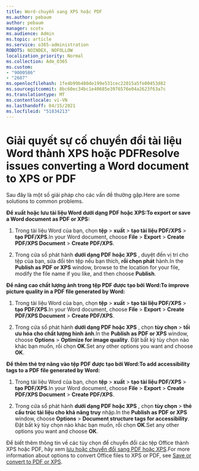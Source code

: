```yaml
---
title: Word-chuyển sang XPS hoặc PDF
ms.author: pebaum
author: pebaum
manager: scotv
ms.audience: Admin
ms.topic: article
ms.service: o365-administration
ROBOTS: NOINDEX, NOFOLLOW
localization_priority: Normal
ms.collection: Adm_O365
ms.custom:
- "9000586"
- "2687"
ms.openlocfilehash: 1fe4b99b480de199e531cec22015a5fe00453d82
ms.sourcegitcommit: 8bc60ec34bc1e40685e3976576e04a2623f63a7c
ms.translationtype: MT
ms.contentlocale: vi-VN
ms.lasthandoff: 04/15/2021
ms.locfileid: "51834213"
---
```

# <a name="resolve-issues-converting-a-word-document-to-xps-or-pdf"></a><span data-ttu-id="2a772-102">Giải quyết sự cố chuyển đổi tài liệu Word thành XPS hoặc PDF</span><span class="sxs-lookup"><span data-stu-id="2a772-102">Resolve issues converting a Word document to XPS or PDF</span></span>

<span data-ttu-id="2a772-103">Sau đây là một số giải pháp cho các vấn đề thường gặp.</span><span class="sxs-lookup"><span data-stu-id="2a772-103">Here are some solutions to common problems.</span></span> 

<span data-ttu-id="2a772-104">**Để xuất hoặc lưu tài liệu Word dưới dạng PDF hoặc XPS:**</span><span class="sxs-lookup"><span data-stu-id="2a772-104">**To export or save a Word document as PDF or XPS:**</span></span>

1. <span data-ttu-id="2a772-105">Trong tài liệu Word của bạn, chọn **tệp**  >  **xuất**  >  **tạo tài liệu PDF/XPS**  >  **tạo PDF/XPS**.</span><span class="sxs-lookup"><span data-stu-id="2a772-105">In your Word document, choose  **File** > **Export** > **Create PDF/XPS Document** > **Create PDF/XPS**.</span></span>

2. <span data-ttu-id="2a772-106">Trong cửa sổ phát hành **dưới dạng PDF hoặc XPS** , duyệt đến vị trí cho tệp của bạn, sửa đổi tên tệp nếu bạn thích, **rồi chọn phát** hành.</span><span class="sxs-lookup"><span data-stu-id="2a772-106">In the **Publish as PDF or XPS** window, browse to the location for your file, modify the file name if you like, and then choose **Publish**.</span></span>

<span data-ttu-id="2a772-107">**Để nâng cao chất lượng ảnh trong tệp PDF được tạo bởi Word:**</span><span class="sxs-lookup"><span data-stu-id="2a772-107">**To improve picture quality in a PDF file generated by Word:**</span></span>

1. <span data-ttu-id="2a772-108">Trong tài liệu Word của bạn, chọn **tệp**  >  **xuất**  >  **tạo tài liệu PDF/XPS**  >  **tạo PDF/XPS**.</span><span class="sxs-lookup"><span data-stu-id="2a772-108">In your Word document, choose  **File** > **Export** > **Create PDF/XPS Document** > **Create PDF/XPS**.</span></span>

2. <span data-ttu-id="2a772-109">Trong cửa sổ phát hành **dưới dạng PDF hoặc XPS** , chọn **tùy chọn**  >  **tối ưu hóa cho chất lượng hình ảnh**.</span><span class="sxs-lookup"><span data-stu-id="2a772-109">In the **Publish as PDF or XPS** window, choose **Options** > **Optimize for image quality**.</span></span> <span data-ttu-id="2a772-110">Đặt bất kỳ tùy chọn nào khác bạn muốn, rồi chọn **OK**.</span><span class="sxs-lookup"><span data-stu-id="2a772-110">Set any other options you want and choose **OK**.</span></span> 

<span data-ttu-id="2a772-111">**Để thêm thẻ trợ năng vào tệp PDF được tạo bởi Word:**</span><span class="sxs-lookup"><span data-stu-id="2a772-111">**To add accessibility tags to a PDF file generated by Word:**</span></span>
 
1. <span data-ttu-id="2a772-112">Trong tài liệu Word của bạn, chọn **tệp**  >  **xuất**  >  **tạo tài liệu PDF/XPS**  >  **tạo PDF/XPS**.</span><span class="sxs-lookup"><span data-stu-id="2a772-112">In your Word document, choose  **File** > **Export** > **Create PDF/XPS Document** > **Create PDF/XPS**.</span></span>

2. <span data-ttu-id="2a772-113">Trong cửa sổ phát hành **dưới dạng PDF hoặc XPS** , chọn **tùy chọn**  >  **thẻ cấu trúc tài liệu cho khả năng truy** nhập.</span><span class="sxs-lookup"><span data-stu-id="2a772-113">In the **Publish as PDF or XPS** window, choose **Options** > **Document structure tags for accessibility**.</span></span> <span data-ttu-id="2a772-114">Đặt bất kỳ tùy chọn nào khác bạn muốn, rồi chọn **OK**.</span><span class="sxs-lookup"><span data-stu-id="2a772-114">Set any other options you want and choose **OK**.</span></span>

<span data-ttu-id="2a772-115">Để biết thêm thông tin về các tùy chọn để chuyển đổi các tệp Office thành XPS hoặc PDF, hãy xem [lưu hoặc chuyển đổi sang PDF hoặc XPS](https://support.office.com/article/d85416c5-7d77-4fd6-a216-6f4bf7c7c110).</span><span class="sxs-lookup"><span data-stu-id="2a772-115">For more information about options to convert Office files to XPS or PDF, see [Save or convert to PDF or XPS](https://support.office.com/article/d85416c5-7d77-4fd6-a216-6f4bf7c7c110).</span></span>